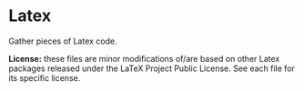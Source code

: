 # Latex

Gather pieces of Latex code.

**License:** these files are minor modifications of/are based on other Latex
packages released under the LaTeX Project Public License. See each file for
its specific license.
